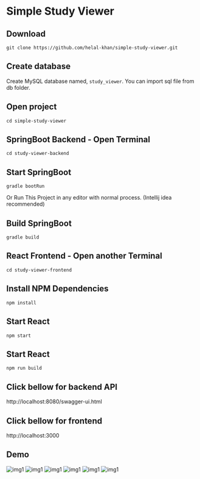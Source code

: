 # Simple Study Viewer

## Download
```git clone https://github.com/helal-khan/simple-study-viewer.git```

## Create database
Create MySQL database named, ```study_viewer```. You can import sql file from db folder.

## Open project
```cd simple-study-viewer```

## SpringBoot Backend - Open Terminal
```cd study-viewer-backend```

## Start SpringBoot 
```gradle bootRun```

Or Run This Project in any editor with normal process. (Intellij idea recommended)

## Build SpringBoot 
```gradle build```

## React Frontend - Open another Terminal
```cd study-viewer-frontend```

## Install NPM Dependencies 
```npm install```

## Start React 
```npm start```

## Start React 
```npm run build```

## Click bellow for backend API
http://localhost:8080/swagger-ui.html

## Click bellow for frontend
http://localhost:3000

## Demo 
![img1]()
![img1]()
![img1]()
![img1]()
![img1]()
![img1]()

